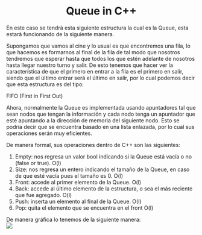 <h1 align="center">Queue in C++</h1>

<p>
  En este caso se tendrá esta siguiente estructura la cual es la Queue, esta estará funcionando de la siguiente manera.
  
  Supongamos que vamos al cine y lo usual es que encontremos una fila, lo que hacemos es formarnos al final de la fila de tal modo que nosotros tendremos que esperar 
  hasta que todos los que estén adelante de nosotros hasta llegar nuestro turno y salir. De esto tenemos que hacer ver la característica de que el primero en entrar 
  a la fila es el primero en salir, siendo que el último entrar será el último en salir, por lo cual podemos decir que esta estructura es del tipo:
  
  FIFO (First in First Out)
  
  Ahora, normalmente la Queue es implementada usando apuntadores tal que sean nodos que tengan la información y cada nodo tenga un apuntador que esté apuntando a la 
  dirección de memoria del siguiente nodo. Esto se podría decir que se encuentra basado en una lista enlazada, por lo cual sus operaciones serán muy eficientes.
  
  De manera formal, sus operaciones dentro de C++ son las siguientes:
  
  <ol>
    <li>Empty: nos regresa un valor bool indicando si la Queue está vacía o no (false or true). O(l)</li>
    <li>Size: nos regresa un entero indicando el tamaño de la Queue, en caso de que esté vacía pues el tamaño es 0. O(l)</li>
    <li>Front: accede al primer elemento de la Queue. O(l)</li>
    <li>Back: accede al último elemento de la estructura, o sea el más reciente que fue agregado. O(l)</li>
    <li>Push: inserta un elemento al final de la Queue. O(l)</li>
    <li>Pop: quita el elemento que se encuentra en el front O(l)</li>
  </ol>
  
  De manera gráfica lo tenemos de la siguiente manera: 
  <br>
  <img src = "Images/queue.png">
</p>
